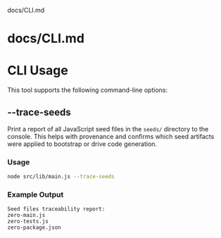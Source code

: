 docs/CLI.md
# docs/CLI.md
# CLI Usage

This tool supports the following command-line options:

## --trace-seeds

Print a report of all JavaScript seed files in the `seeds/` directory to the console. This helps with provenance and confirms which seed artifacts were applied to bootstrap or drive code generation.

### Usage

```bash
node src/lib/main.js --trace-seeds
```

### Example Output

```
Seed files traceability report:
zero-main.js
zero-tests.js
zero-package.json
```
